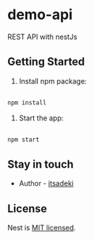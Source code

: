
# demo-api

<p class=center> REST API with nestJs </p>

## Getting Started

1. Install npm package:

```bash

npm install

```

1. Start the app:

```bash

npm start

```

## Stay in touch

* Author - [itsadeki](itsadeki@gmail.com)

## License

Nest is [MIT licensed](LICENSE).
